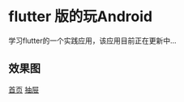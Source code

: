 <!--
 * @Author: QJ
 * @Date: 2019-12-04 15:57:10
 * @LastEditTime: 2019-12-09 17:05:53
 * @LastEditors: Please set LastEditors
 * @Description: In User Settings Edit
 * @FilePath: \flutter_learn\README.md
 -->
# flutter 版的玩Android

学习flutter的一个实践应用，该应用目前正在更新中...

## 效果图
[首页]('./images/Screenshot_2019-12-09-16-56-29-35.png')
[抽屉]('./images/Screenshot_2019-12-09-16-56-29-35.png')



